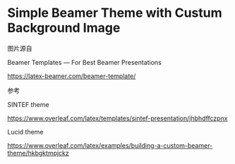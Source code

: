 # Simple Beamer Theme with Custum Background Image

图片源自

Beamer Templates — For Best Beamer Presentations

https://latex-beamer.com/beamer-template/

参考

SINTEF theme 

https://www.overleaf.com/latex/templates/sintef-presentation/jhbhdffczpnx

Lucid theme 

https://www.overleaf.com/latex/examples/building-a-custom-beamer-theme/hkbgktmpjckz